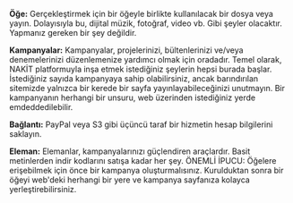 **Öğe:** Gerçekleştirmek için bir öğeyle birlikte kullanılacak bir dosya veya yayın. Dolayısıyla bu, dijital müzik, fotoğraf, video vb. Gibi şeyler olacaktır. Yapmanız gereken bir şey değildir.

**Kampanyalar:** Kampanyalar, projelerinizi, bültenlerinizi ve/veya denemelerinizi düzenlemenize yardımcı olmak için oradadır. Temel olarak, NAKİT platformuyla inşa etmek istediğiniz şeylerin hepsi burada başlar. İstediğiniz sayıda kampanyaya sahip olabilirsiniz, ancak barındırılan sitemizde yalnızca bir kerede bir sayfa yayınlayabileceğinizi unutmayın. Bir kampanyanın herhangi bir unsuru, web üzerinden istediğiniz yerde emdeddedilebilir.

**Bağlantı:** PayPal veya S3 gibi üçüncü taraf bir hizmetin hesap bilgilerini saklayın.

**Eleman:** Elemanlar, kampanyalarınızı güçlendiren araçlardır. Basit metinlerden indir kodlarını satışa kadar her şey. ÖNEMLİ İPUCU: Öğelere erişebilmek için önce bir kampanya oluşturmalısınız. Kurulduktan sonra bir öğeyi web'deki herhangi bir yere ve kampanya sayfanıza kolayca yerleştirebilirsiniz.
